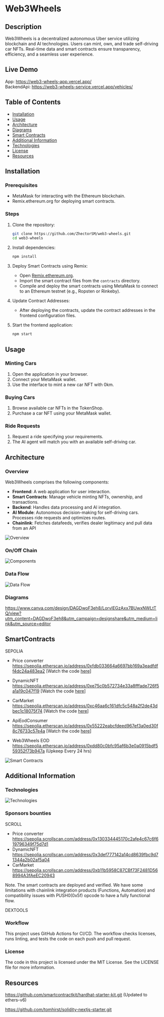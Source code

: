 <!--
SPDX-License-Identifier: MIT
SPDX-FileCopyrightText: 2024 R. Berkay Bozkurt <resitberkaybozkurt@gmail.com>
-->
# Web3Wheels

## Description
Web3Wheels is a decentralized autonomous Uber service utilizing blockchain and AI technologies. Users can mint, own, and trade self-driving car NFTs. Real-time data and smart contracts ensure transparency, efficiency, and a seamless user experience.

## Live Demo
 App: https://web3-wheels-app.vercel.app/   
 BackendApi: https://web3-wheels-service.vercel.app/vehicles/

## Table of Contents
- [Installation](#installation)
- [Usage](#usage)
- [Architecture](#architecture)
- [Diagrams](#diagrams)  
- [Smart Contracts](#smart-contracts)
- [Additional Information](#additional-information)
- [Technologies](#technologies)
- [License](#license)
- [Resources](#resources)

## Installation

### Prerequisites
- MetaMask for interacting with the Ethereum blockchain.
- Remix.ethereum.org for deploying smart contracts.

### Steps
1. Clone the repository:
    ```bash
    git clone https://github.com/ZhectorSM/web3-wheels.git
    cd web3-wheels
    ```
2. Install dependencies:
    ```bash
    npm install
    ```
3. Deploy Smart Contracts using Remix:
    - Open [Remix.ethereum.org](https://remix.ethereum.org/).
    - Import the smart contract files from the `contracts` directory.
    - Compile and deploy the smart contracts using MetaMask to connect to an Ethereum testnet (e.g., Ropsten or Rinkeby).

4. Update Contract Addresses:
    - After deploying the contracts, update the contract addresses in the frontend configuration files.

5. Start the frontend application:
    ```bash
    npm start
    ```

## Usage

### Minting Cars
1. Open the application in your browser.
2. Connect your MetaMask wallet.
3. Use the interface to mint a new car NFT with 0km.

### Buying Cars
1. Browse available car NFTs in the TokenShop.
2. Purchase a car NFT using your MetaMask wallet.

### Ride Requests
1. Request a ride specifying your requirements.
2. The AI agent will match you with an available self-driving car.

## Architecture

### Overview
Web3Wheels comprises the following components:
- **Frontend**: A web application for user interaction.
- **Smart Contracts**: Manage vehicle minting NFTs, ownership, and transactions.
- **Backend**: Handles data processing and AI integration.
- **AI Module**: Autonomous decision-making for self-driving cars. Processes ride requests and optimizes routes.
- **Chainlink**: Fetches datafeeds, verifies dealer legitimacy and pull data from an API

![Overview](https://github.com/ZhectorSM/web3-wheels-app/blob/main/resources/docs/Components.png?raw=true)
### On/Off Chain
![Components](https://github.com/ZhectorSM/web3-wheels-app/blob/main/resources/docs/Overview.png?raw=true)


### Data Flow

![Data Flow](https://github.com/ZhectorSM/web3-wheels-app/assets/114948140/b8ab368e-0d9c-4315-a9aa-cb7c617c55b3)


### Diagrams

https://www.canva.com/design/DAGDwoF3eh8/LorvlEGzAxx7BUwxNWLtTQ/view?utm_content=DAGDwoF3eh8&utm_campaign=designshare&utm_medium=link&utm_source=editor

## SmartContracts
SEPOLIA
- Price converter https://sepolia.etherscan.io/address/0xfdb033664a6697bb169a3eadfdff4dc24a483ea2
                  [Watch the code [here](https://github.com/ZhectorSM/web3-wheels-app/blob/main/hardhat/contracts/PriceConverter.sol)]


- DynamicNFT      https://sepolia.etherscan.io/address/0xe75c0b572734e33a8fffade726f5a1a19c047f19
                  [Watch the code [here](https://github.com/ZhectorSM/web3-wheels-app/blob/main/hardhat/contracts/DynamicNFTCar.sol)]

- CarMarket	      https://sepolia.etherscan.io/address/0xc46aa6c161dfc5c548a2f2de43dbec1c18075f74
                  [Watch the code [here](https://github.com/ZhectorSM/web3-wheels-app/blob/main/hardhat/contracts/CarMarket.sol)]

- ApiEodConsumer  https://sepolia.etherscan.io/address/0x55222eabcfdeed967ef3a0ed30f8c76733c57e4a
                  [Watch the code [here](https://github.com/ZhectorSM/web3-wheels-app/blob/main/hardhat/contracts/CarEodDataConsumer.sol)]

- Web3Wheels EOD  https://sepolia.etherscan.io/address/0xdd80c0bfc95af6b3e0a0915bdf559352f73b947a (Upkeep Every 24 hrs)

![Smart Contracts](https://github.com/ZhectorSM/web3-wheels-app/blob/main/resources/docs/Smart%20contracts.png?raw=true)

## Additional Information

### Technologies
![Technologies](https://github.com/ZhectorSM/web3-wheels-app/blob/main/resources/docs/Technologies.png?raw=true)


### Sponsors bounties

SCROLL


- Price converter https://sepolia.scrollscan.com/address/0x130334445170c2afe4c67c6f619796349f75d7d1
- DynamicNFT      https://sepolia.scrollscan.com/address/0x3def777142a14cd8639fbc9d71344a2b02af5a04
- CarMarket	    https://sepolia.scrollscan.com/address/0xb11b5958C87CBf73F2481D568994A3fAeEC20943

Note. The smart contracts are deployed and verified. 
We have some limitations with chainlink integration products (Functions, Automation) and compatibility issues with PUSH0(0x5f) opcode to have a fully functional flow.

DEXTOOLS

### Workflow
This project uses GitHub Actions for CI/CD. The workflow checks licenses, runs linting, and tests the code on each push and pull request.

### License
The code in this project is licensed under the MIT License. See the LICENSE file for more information.

## Resources
https://github.com/smartcontractkit/hardhat-starter-kit.git (Updated to ethers-v6)

https://github.com/tomhirst/solidity-nextjs-starter.git
